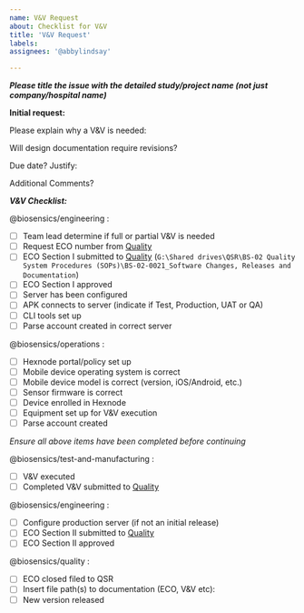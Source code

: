 ```yaml
---
name: V&V Request
about: Checklist for V&V
title: 'V&V Request'
labels: 
assignees: '@abbylindsay'

---
```

***Please title the issue with the detailed study/project name (not just company/hospital name)***

**Initial request:**

Please explain why a V&V is needed:

Will design documentation require revisions?

Due date? Justify:

Additional Comments?



***V&V Checklist:***

@biosensics/engineering : 
- [ ] Team lead determine if full or partial V&V is needed
- [ ] Request ECO number from [Quality](mailto:quality@biosensics.com)
- [ ] ECO Section I submitted to [Quality](mailto:quality@biosensics.com)
      (`G:\Shared drives\QSR\BS-02 Quality System Procedures (SOPs)\BS-02-0021_Software Changes, Releases and Documentation`)
- [ ] ECO Section I approved
- [ ] Server has been configured
- [ ] APK connects to server (indicate if Test, Production, UAT or QA)
- [ ] CLI tools set up
- [ ] Parse account created in correct server

@biosensics/operations :
- [ ] Hexnode portal/policy set up
- [ ] Mobile device operating system is correct
- [ ] Mobile device model is correct (version, iOS/Android, etc.)
- [ ] Sensor firmware is correct
- [ ] Device enrolled in Hexnode
- [ ] Equipment set up for V&V execution
- [ ] Parse account created

*Ensure all above items have been completed before continuing*

@biosensics/test-and-manufacturing :
- [ ] V&V executed
- [ ] Completed V&V submitted to [Quality](mailto:quality@biosensics.com)

@biosensics/engineering :
- [ ] Configure production server (if not an initial release)
- [ ] ECO Section II submitted to [Quality](mailto:quality@biosensics.com)
- [ ] ECO Section II approved

@biosensics/quality :
- [ ] ECO closed filed to QSR
- [ ] Insert file path(s) to documentation (ECO, V&V etc):
- [ ] New version released
